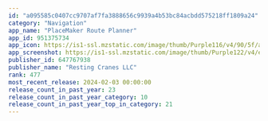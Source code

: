 ```yaml
---
id: "a095585c0407cc9707af7fa3888656c9939a4b53bc84acbdd575218ff1809a24"
category: "Navigation"
app_name: "PlaceMaker Route Planner"
app_id: 951375734
app_icon: https://is1-ssl.mzstatic.com/image/thumb/Purple116/v4/90/5f/a8/905fa837-485c-2b3d-f893-95192fc24492/AppIcon-0-0-1x_U007emarketing-0-6-0-85-220.png/1024x1024bb.png
app_screenshot: https://is1-ssl.mzstatic.com/image/thumb/Purple122/v4/ed/d0/85/edd0859a-fae1-eed9-27ff-a7e475813e43/3b55085e-6e33-4932-b358-c0a2fce30e4d_customize_stop_color.png/1242x2688bb.png
publisher_id: 647767938
publisher_name: "Resting Cranes LLC"
rank: 477
most_recent_release: 2024-02-03 00:00:00
release_count_in_past_year: 23
release_count_in_past_year_category: 10
release_count_in_past_year_top_in_category: 21
---
```


